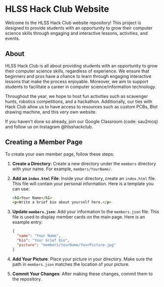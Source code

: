 # HLSS Hack Club Website

Welcome to the HLSS Hack Club website repository! This project is designed to provide students with an opportunity to grow their computer science skills through engaging and interactive lessons, activities, and events.

## About

HLSS Hack Club is all about providing students with an opportunity to grow their computer science skills, regardless of experience. We ensure that beginners and pros have a chance to learn through engaging interactive lessons that make the process enjoyable. Moreover, we aim to support students to facilitate a career in computer science/information technology.

Throughout the year, we hope to host fun activities such as scavenger hunts, robotics competitions, and a hackathon. Additionally, our ties with Hack Club allow us to have access to resources such as custom PCBs, Blot drawing machine, and this very own website.

If you haven't done so already, join our Google Classroom (code: sau2mcq) and follow us on Instagram @hlsshackclub.

## Creating a Member Page

To create your own member page, follow these steps:

1. **Create a Directory**: Create a new directory under the `members` directory with your name. For example, `members/YourName/`.

2. **Add an `index.html` File**: Inside your directory, create an `index.html` file. This file will contain your personal information. Here is a template you can use:
    ```html
    <h1>Your Name</h1>
    <p>Write a brief bio about yourself here.</p>
    ```

3. **Update `members.json`**: Add your information to the `members.json` file. This file is used to display member cards on the main page. Here is an example entry:
    ```json
    {
      "name": "Your Name",
      "bio": "Your brief bio",
      "picture": "members/YourName/YourPicture.jpg"
    }
    ```

4. **Add Your Picture**: Place your picture in your directory. Make sure the path in `members.json` matches the location of your picture.

5. **Commit Your Changes**: After making these changes, commit them to the repository.
